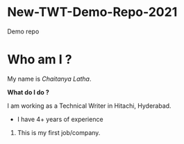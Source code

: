 # New-TWT-Demo-Repo-2021
Demo repo

# Who am I ?
My name is _Chaitanya Latha_.

**What do I do ?**

I am working as a Technical Writer in Hitachi, Hyderabad.
- I have 4+ years of experience
1. This is my first job/company.
